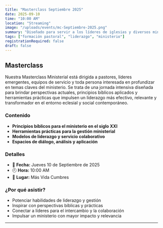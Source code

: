 ```yaml
---
title: "Masterclass Septiembre 2025"
date: 2025-09-10
time: "10:00 AM"
location: "Streaming"
image: "/uploads/events/mc-Septiembre-2025.png"
summary: "Diseñado para servir a los líderes de iglesias y diversos ministerios con enseñanza práctica y aplicable para su vida y trabajo."
tags: ["formación pastoral", "liderazgo", "ministerio"]
registrationRequired: false
draft: false
---
```


## Masterclass

Nuestra Masterclass Ministerial está dirigida a pastores, líderes emergentes, equipos de servicio y toda persona interesada en profundizar en temas claves del ministerio. Se trata de una jornada intensiva diseñada para brindar perspectivas actuales, principios bíblicos aplicados y herramientas prácticas que impulsen un liderazgo más efectivo, relevante y transformador en el entorno eclesial y social contemporáneo.

### Contenido

- **Principios bíblicos para el ministerio en el siglo XXI**
- **Herramientas prácticas para la gestión ministerial**
- **Modelos de liderazgo y servicio colaborativo**
- **Espacios de diálogo, análisis y aplicación**

### Detalles

- 📅 **Fecha:** Jueves 10 de Septiembre de 2025  
- 🕘 **Hora:** 10:00 AM  
- 📍 **Lugar:** Más Vida Cumbres

### ¿Por qué asistir?

- Potenciar habilidades de liderazgo y gestión
- Inspirar con perspectivas bíblicas y prácticas
- Conectar a líderes para el intercambio y la colaboración
- Impulsar un ministerio con mayor impacto y relevancia

---

